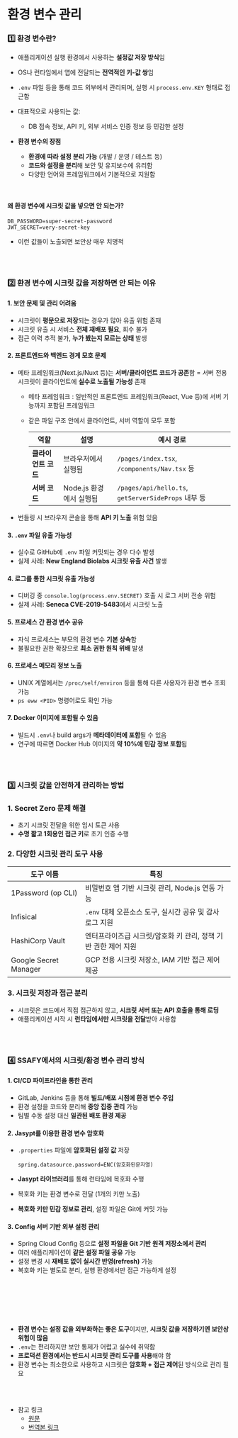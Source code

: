 # 환경 변수 관리

### 1️⃣ 환경 변수란?

- 애플리케이션 실행 환경에서 사용하는 **설정값 저장 방식**임
- OS나 런타임에서 앱에 전달되는 **전역적인 키-값 쌍**임
- `.env` 파일 등을 통해 코드 외부에서 관리되며, 실행 시 `process.env.KEY` 형태로 접근함
- 대표적으로 사용되는 값:
  - DB 접속 정보, API 키, 외부 서비스 인증 정보 등 민감한 설정

- **환경 변수의 장점**
  - **환경에 따라 설정 분리 가능** (개발 / 운영 / 테스트 등)
  - **코드와 설정을 분리**해 보안 및 유지보수에 유리함
  - 다양한 언어와 프레임워크에서 기본적으로 지원함

<br/>

#### 왜 환경 변수에 시크릿 값을 넣으면 안 되는가?

```env
DB_PASSWORD=super-secret-password
JWT_SECRET=very-secret-key
```
- 이런 값들이 노출되면 보안상 매우 치명적

<br/>
<br/>


### 2️⃣ 환경 변수에 시크릿 값을 저장하면 안 되는 이유

#### 1. 보안 문제 및 관리 어려움
  - 시크릿이 **평문으로 저장**되는 경우가 많아 유출 위험 존재
  - 시크릿 유출 시 서비스 **전체 재배포 필요**, 회수 불가
  - 접근 이력 추적 불가, **누가 봤는지 모르는 상태** 발생

#### 2. 프론트엔드와 백엔드 경계 모호 문제
- 메타 프레임워크(Next.js/Nuxt 등)는 **서버/클라이언트 코드가 공존**함 = 서버 전용 시크릿이 클라이언트에 **실수로 노출될 가능성** 존재
  - 메타 프레임워크 : 일반적인 프론트엔드 프레임워크(React, Vue 등)에 서버 기능까지 포함된 프레임워크
  - 같은 파일 구조 안에서 클라이언트, 서버 역할이 모두 포함

    | 역할 | 설명 | 예시 경로 |
    |------|------|-----------|
    | **클라이언트 코드** | 브라우저에서 실행됨 | `/pages/index.tsx`, `/components/Nav.tsx` 등 |
    | **서버 코드** | Node.js 환경에서 실행됨 | `/pages/api/hello.ts`, `getServerSideProps` 내부 등 |

- 번들링 시 브라우저 콘솔을 통해 **API 키 노출** 위험 있음

#### 3. `.env` 파일 유출 가능성

- 실수로 GitHub에 `.env` 파일 커밋되는 경우 다수 발생
- 실제 사례: **New England Biolabs 시크릿 유출 사건** 발생

#### 4. 로그를 통한 시크릿 유출 가능성

- 디버깅 중 `console.log(process.env.SECRET)` 호출 시 로그 서버 전송 위험
- 실제 사례: **Seneca CVE-2019-5483**에서 시크릿 노출

#### 5. 프로세스 간 환경 변수 공유

- 자식 프로세스는 부모의 환경 변수 **기본 상속**함
- 불필요한 권한 확장으로 **최소 권한 원칙 위배** 발생

#### 6. 프로세스 메모리 정보 노출

- UNIX 계열에서는 `/proc/self/environ` 등을 통해 다른 사용자가 환경 변수 조회 가능
- `ps eww <PID>` 명령어로도 확인 가능

#### 7. Docker 이미지에 포함될 수 있음

- 빌드시 `.env`나 build args가 **메타데이터에 포함**될 수 있음
- 연구에 따르면 Docker Hub 이미지의 **약 10%에 민감 정보 포함**됨

<br/>
<br/>

###  3️⃣ 시크릿 값을 안전하게 관리하는 방법

### 1. Secret Zero 문제 해결

- 초기 시크릿 전달을 위한 임시 토큰 사용
- **수명 짧고 1회용인 접근 키**로 초기 인증 수행

### 2. 다양한 시크릿 관리 도구 사용

| 도구 이름               | 특징                                                   |
|----------------------|------------------------------------------------------|
| 1Password (op CLI)    | 비밀번호 앱 기반 시크릿 관리, Node.js 연동 가능             |
| Infisical             | `.env` 대체 오픈소스 도구, 실시간 공유 및 감사 로그 지원      |
| HashiCorp Vault       | 엔터프라이즈급 시크릿/암호화 키 관리, 정책 기반 권한 제어 지원  |
| Google Secret Manager | GCP 전용 시크릿 저장소, IAM 기반 접근 제어 제공            |

### 3. 시크릿 저장과 접근 분리

- 시크릿은 코드에서 직접 접근하지 않고, **시크릿 서버 또는 API 호출을 통해 로딩**
- 애플리케이션 시작 시 **런타임에서만 시크릿을 전달**받아 사용함

<br/>
<br/>

### 4️⃣ SSAFY에서의 시크릿/환경 변수 관리 방식

#### 1. CI/CD 파이프라인을 통한 관리

- GitLab, Jenkins 등을 통해 **빌드/배포 시점에 환경 변수 주입**
- 환경 설정을 코드와 분리해 **중앙 집중 관리** 가능
- 팀별 수동 설정 대신 **일관된 배포 환경 제공**

#### 2. Jasypt를 이용한 환경 변수 암호화

- `.properties` 파일에 **암호화된 설정 값** 저장

    ```properties
    spring.datasource.password=ENC(암호화된문자열)
    ```

- **Jasypt 라이브러리**를 통해 런타임에 복호화 수행
- 복호화 키는 환경 변수로 전달 (1개의 키만 노출)
- **복호화 키만 민감 정보로 관리**, 설정 파일은 Git에 커밋 가능


#### 3. Config 서버 기반 외부 설정 관리

- Spring Cloud Config 등으로 **설정 파일을 Git 기반 원격 저장소에서 관리**
- 여러 애플리케이션이 **같은 설정 파일 공유** 가능
- 설정 변경 시 **재배포 없이 실시간 반영(refresh)** 가능
- 복호화 키는 별도로 분리, 실행 환경에서만 접근 가능하게 설정

<br/>
<br/>
<br/>
<br/>
<br/>


- **환경 변수는 설정 값을 외부화하는 좋은 도구**이지만, **시크릿 값을 저장하기엔 보안상 위험이 많음**
- `.env`는 편리하지만 보안 통제가 어렵고 실수에 취약함
- **프로덕션 환경에서는 반드시 시크릿 관리 도구를 사용**해야 함
- 환경 변수는 최소한으로 사용하고 시크릿은 **암호화 + 접근 제어**된 방식으로 관리 필요

<br/>
<br/>

- 참고 링크
  - [원문](https://www.nodejs-security.com/blog/do-not-use-secrets-in-environment-variables-and-here-is-how-to-do-it-better#is-it-wrong-to-store-secrets-in-environment-variables)
  - [번역본 링크](https://siosio3103.medium.com/%EB%B2%88%EC%97%AD-%ED%99%98%EA%B2%BD%EB%B3%80%EC%88%98%EC%97%90-%EC%8B%9C%ED%81%AC%EB%A6%BF-%EA%B0%92%EC%9D%84-%EC%A0%80%EC%9E%A5%ED%95%98%EC%A7%80-%EC%95%8A%EA%B3%A0-%EC%82%AC%EC%9A%A9%ED%95%98%EB%8A%94-%EB%8D%94-%EB%82%98%EC%9D%80-%EB%B0%A9%EB%B2%95-2492274c544a)